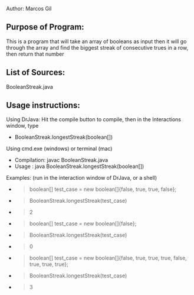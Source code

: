 Author: Marcos Gil

Purpose of Program: 
-------------------

This is a program that will take an array of booleans as input then it will go through the array and find the biggest streak of consecutive trues in a row, then return that number

List of Sources:
----------------

BooleanStreak.java

Usage instructions:
-----------------------

Using DrJava: Hit the compile button to compile, then in the Interactions window, type

 * BooleanStreak.longestStreak(boolean[])
 
 Using cmd.exe (windows) or terminal (mac)
 
 * Compilation: javac BooleanStreak.java
 * Usage      : java BooleanStreak.longestStreak(boolean[])

Examples: (run in the interaction window of DrJava, or a shell)

 * > boolean[] test_case = new boolean[]{false, true, true, false};
 * > BooleanStreak.longestStreak(test_case)
 * > 2


 * > boolean[] test_case = new boolean[]{false};
 * > BooleanStreak.longestStreak(test_case)
 * > 0


 *  > boolean[] test_case = new boolean[]{false, true, true, true, false, true, true, true};
 * > BooleanStreak.longestStreak(test_case)
 * > 3
